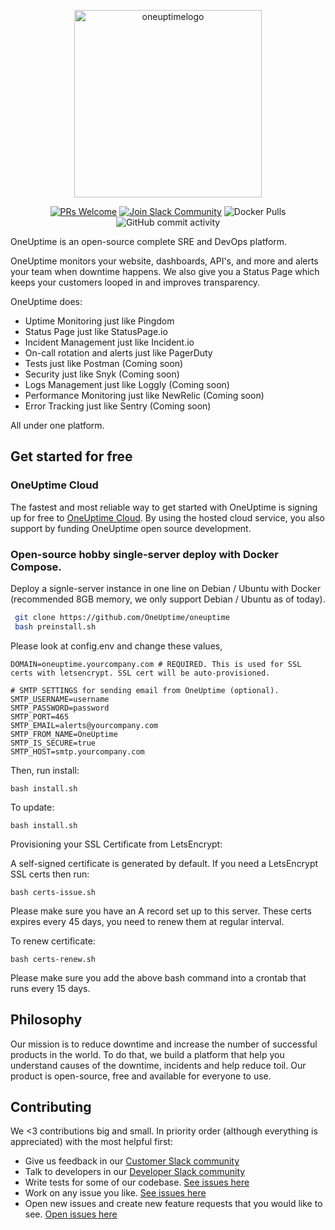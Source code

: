 <p align="center">
  <img width="300" alt="oneuptimelogo" src="https://raw.githubusercontent.com/OneUptime/oneuptime/master/Marketing/logos/OneUptimePNG/7.png">
</p>
<p align="center">
  <a href='http://makeapullrequest.com'><img alt='PRs Welcome' src='https://img.shields.io/badge/PRs-welcome-brightgreen.svg?style=shields'/></a>
  <a href='https://join.slack.com/t/oneuptimedev/shared_invite/zt-17r8o7gkz-nITGan_PS9JYJV6WMm_TsQ'><img alt="Join Slack Community" src="https://img.shields.io/badge/slack%20community-join-blue"/></a>
  <img alt="Docker Pulls" src="https://img.shields.io/docker/pulls/oneuptime/backend"/>
  <img alt="GitHub commit activity" src="https://img.shields.io/github/commit-activity/m/oneuptime/app"/>
</p>

OneUptime is an open-source complete SRE and DevOps platform.

OneUptime monitors your website, dashboards, API's, and more and alerts your team when downtime happens. We also give you a Status Page which keeps your customers looped in and improves transparency.

OneUptime does:

-   Uptime Monitoring just like Pingdom
-   Status Page just like StatusPage.io
-   Incident Management just like Incident.io
-   On-call rotation and alerts just like PagerDuty
-   Tests just like Postman (Coming soon)
-   Security just like Snyk (Coming soon)
-   Logs Management just like Loggly (Coming soon)
-   Performance Monitoring just like NewRelic (Coming soon)
-   Error Tracking just like Sentry (Coming soon)

All under one platform.

## Get started for free

### OneUptime Cloud

The fastest and most reliable way to get started with OneUptime is signing up for free to [OneUptime Cloud](https://oneuptime.com). By using the hosted cloud service, you also support by funding OneUptime open source development. 

### Open-source hobby single-server deploy with Docker Compose.

Deploy a signle-server instance in one line on Debian / Ubuntu with Docker (recommended 8GB memory, we only support Debian / Ubuntu as of today).

 ```bash 
  git clone https://github.com/OneUptime/oneuptime
  bash preinstall.sh
 ``` 

Please look at config.env and change these values, 

```
DOMAIN=oneuptime.yourcompany.com # REQUIRED. This is used for SSL certs with letsencrypt. SSL cert will be auto-provisioned. 

# SMTP SETTINGS for sending email from OneUptime (optional). 
SMTP_USERNAME=username
SMTP_PASSWORD=password
SMTP_PORT=465
SMTP_EMAIL=alerts@yourcompany.com
SMTP_FROM_NAME=OneUptime
SMTP_IS_SECURE=true
SMTP_HOST=smtp.yourcompany.com
```


Then, run install: 

```
bash install.sh
```

To update: 

```
bash install.sh
```

Provisioning your SSL Certificate from LetsEncrypt: 

A self-signed certificate is generated by default. If you need a LetsEncrypt SSL certs then run:

```
bash certs-issue.sh
```

Please make sure you have an A record set up to this server. These certs expires every 45 days, you need to renew them at regular interval. 

To renew certificate:

```
bash certs-renew.sh
```

Please make sure you add the above bash command into a crontab that runs every 15 days. 


## Philosophy

Our mission is to reduce downtime and increase the number of successful products in the world. To do that, we build a platform that help you understand causes of the downtime, incidents and help reduce toil. Our product is open-source, free and available for everyone to use. 

## Contributing

We <3 contributions big and small. In priority order (although everything is appreciated) with the most helpful first:

- Give us feedback in our [Customer Slack community](https://oneuptimesupport.slack.com/join/shared_invite/zt-1kavkds2f-gegm_wePorvwvM3M_SaoCQ#/shared-invite/email)
- Talk to developers in our [Developer Slack community](https://join.slack.com/t/oneuptimedev/shared_invite/zt-17r8o7gkz-nITGan_PS9JYJV6WMm_TsQ)
- Write tests for some of our codebase. [See issues here](https://github.com/OneUptime/oneuptime/issues?q=is%3Aopen+is%3Aissue+label%3A%22write+tests%22)
- Work on any issue you like. [See issues here](https://github.com/OneUptime/oneuptime/issues)
- Open new issues and create new feature requests that you would like to see. [Open issues here](https://github.com/OneUptime/oneuptime/issues)
